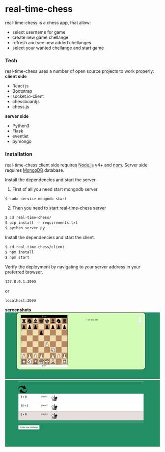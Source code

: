 # real-time-chess

real-time-chess is a chess app, that allow:

  - select username for game
  - create new game chellange
  - refresh and see new added chellanges
  - select your wanted chellange and start game

 ### Tech

real-time-chess uses a number of open source projects to work properly:
**client side**
* React js
* Bootstrap
* socket.io-client
* chessboardjs
* chess.js

**server side**
* Python3
* Flask
* eventlet
* pymongo

### Installation

real-time-chess client side requires [Node.js](https://nodejs.org/) v4+ and [npm](https://www.npmjs.com/). Server side requires [MongoDB](https://www.mongodb.com/) database.

Install the dependencies and start the server.
1. First of all you need start mongodb server
```sh
$ sudo service mongodb start
```
2.  Then you need to start real-time-chess server
```sh
$ cd real-time-chess/
$ pip install -r requirements.txt
$ python server.py
```

Install the dependencies and start the client.
```sh
$ cd real-time-chess/client
$ npm install
$ npm start
```
Verify the deployment by navigating to your server address in your preferred browser.

```sh
127.0.0.1:3000
```
or
```sh
localhost:3000
```
**screenshots**
![screenshot](/screenshot_game.png)
![screenshot](/screenshot_games_list.png)
